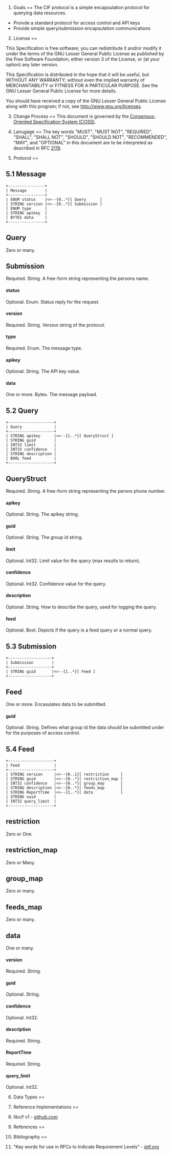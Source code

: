 1. Goals
==
The CIF protocol is a simple encapsulation protocol for querying data resources.

* Proivde a standard protocol for access control and API keys
* Provide simple query/submission encapsulation communications

2. License
==

This Specification is free software; you can redistribute it and/or modify it under the terms of the GNU Lesser General Public License as published by the Free Software Foundation; either version 3 of the License, or (at your option) any later version.

This Specification is distributed in the hope that it will be useful, but WITHOUT ANY WARRANTY; without even the implied warranty of MERCHANTABILITY or FITNESS FOR A PARTICULAR PURPOSE. See the GNU Lesser General Public License for more details.

You should have received a copy of the GNU Lesser General Public License along with this program; if not, see <http://www.gnu.org/licenses>.

3. Change Process
==
This document is governed by the [Consensus-Oriented Specification System (COSS)](http://www.digistan.org/spec:1/COSS).


4. Lanugage
==
The key words "MUST", "MUST NOT", "REQUIRED", "SHALL", "SHALL NOT", "SHOULD", "SHOULD NOT", "RECOMMENDED", "MAY", and "OPTIONAL" in this document are to be interpreted as described in RFC [2119](http://www.ietf.org/rfc/rfc2119.txt).

5. Protocol
==
## 5.1 Message
```
+----------------+
| Message        |
+----------------+
| ENUM status    |<>--{0..*}[ Query      ]
| STRING version |<>--{0..*}[ Submission ]
| ENUM type      |
| STRING apikey  |
| BYTES data     |
+----------------+
```

## Query
Zero or many.

## Submission
Required. String. A free-form string representing the persons name.

#### status
Optional. Enum. Status reply for the request.

#### version
Required. String. Version string of the protocol.

#### type
Required. Enum. The message type.

#### apikey
Optional. String. The API key value.

#### data
One or more. Bytes. The message payload.

## 5.2 Query
```
+--------------------+
| Query              |
+--------------------+
| STRING apikey      |<>--{1..*}[ QueryStruct ]
| STRING guid        |
| INT32 limit        |
| INT32 confidence   |
| STRING description |
| BOOL feed          | 
+--------------------+
```

## QueryStruct
Required. String. A free-form string representing the perons phone number.

#### apikey
Optional. String. The apikey string.

#### guid
Optional. String. The group id string.

#### limit
Optional. Int32. Limit value for the query (max results to return).

#### confidence
Optional. Int32. Confidence value for the query. 

#### description
Optional. String. How to describe the query, used for logging the query.

#### feed
Optional. Bool. Depicts if the query is a feed query or a normal query.

## 5.3 Submission
```
+-------------------+
| Submission        |
+-------------------+
| STRING guid       |<>--{1..*}[ Feed ]
+-------------------+
```

## Feed
One or more. Encasulates data to be submitted.

#### guid
Optional. String. Defines what group id the data should be submitted under for the purposes of access control.

## 5.4 Feed
```
+--------------------+
| Feed               |
+--------------------+
| STRING version     |<>--{0..1}[ restriction     ]
| STRING guid        |<>--{0..*}[ restriction_map ]
| INT32 confidence   |<>--{0..*}[ group_map       ]
| STRING description |<>--{0..*}[ feeds_map       ]
| STRING ReportTime  |<>--{1..*}[ data            ]
| STRING uuid        |
| INT32 query_limit  |
+--------------------+
```

## restriction
Zero or One.

## restriction_map
Zero or Many.

## group_map
Zero or many.

## feeds_map
Zero or many.

## data
One or many.

#### version
Required. String.

#### guid
Optional. String.

#### confidence
Optional. Int32.

#### description
Required. String.

#### ReportTime
Required. String.

#### query_limit
Optional. Int32.


6. Data Types
==


7. Reference Implementations
==
1. libcif v1 - [github.com](https://github.com/collectiveintel/libcif/tree/v1)

8. References
==

9. Bibliography
==
1. "Key words for use in RFCs to Indicate Requirement Levels" - [ietf.org](http://tools.ietf.org/html/rfc2119)
